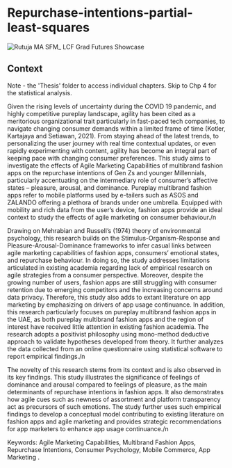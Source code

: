 # Repurchase-intentions-partial-least-squares
![Rutuja MA SFM_ LCF Grad Futures Showcase](https://github.com/rutuja-jadhav-github/Repurchase-intentions-partial-least-squares-regression/assets/160432263/d3b44806-ecf3-40ab-b136-6c70f1311dc8)


## Context

Note - the 'Thesis' folder to access individual chapters. Skip to Chp 4 for the statistical analysis.

Given the rising levels of uncertainty during the COVID 19 pandemic, and highly competitive pureplay landscape, agility has been cited as a meritorious organizational trait particularly in fast-paced tech companies, to navigate changing consumer demands within a limited frame of time (Kotler, Kartajaya and Setiawan, 2021). From staying ahead of the latest trends, to personalizing the user journey with real time contextual updates, or even rapidly experimenting with content, agility has become an integral part of keeping pace with changing consumer preferences.
This study aims to investigate the effects of Agile Marketing Capabilities of multibrand fashion apps on the repurchase intentions of Gen Zs and younger Millennials, particularly accentuating on the intermediary role of consumer’s affective states – pleasure, arousal, and dominance. Pureplay multibrand fashion apps refer to mobile platforms used by e-tailers such as ASOS and ZALANDO offering a plethora of brands under one umbrella. Equipped with mobility and rich data from the user’s device, fashion apps provide an ideal context to study the effects of agile marketing on consumer behaviour./n

Drawing on Mehrabian and Russell’s (1974) theory of environmental psychology, this research builds on the Stimulus-Organism-Response and Pleasure-Arousal-Dominance frameworks to infer casual links between agile marketing capabilities of fashion apps, consumers’ emotional states, and repurchase behaviour. In doing so, the study addresses limitations articulated in existing academia regarding lack of empirical research on agile strategies from a consumer perspective. Moreover, despite the growing number of users, fashion apps are still struggling with consumer retention due to emerging competitors and the increasing concerns around data privacy. Therefore, this study also adds to extant literature on app marketing by emphasizing on drivers of app usage continuance. In addition, this research particularly focuses on pureplay multibrand fashion apps in the UAE, as both pureplay multibrand fashion apps and the region of interest have received little attention in existing fashion academia.
The research adopts a positivist philosophy using mono-method deductive approach to validate hypotheses developed from theory. It further analyzes the data collected from an online questionnaire using statistical software to report empirical findings./n

The novelty of this research stems from its context and is also observed in its key findings. This study illustrates the significance of feelings of dominance and arousal compared to feelings of pleasure, as the main determinants of repurchase intentions in fashion apps. It also demonstrates how agile cues such as newness of assortment and platform transparency act as precursors of such emotions. The study further uses such empirical findings to develop a conceptual model contributing to existing literature on fashion apps and agile marketing and provides strategic recommendations for app marketers to enhance app usage continuance./n

Keywords: Agile Marketing Capabilities, Multibrand Fashion Apps, Repurchase Intentions, Consumer Psychology, Mobile Commerce, App Marketing .
